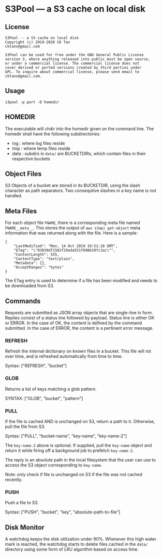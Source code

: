 # S3Pool &mdash; a S3 cache on local disk

## License

    S3Pool -- a S3 cache on local disk
    Copyright (c) 2019-2020 CK Tan
    cktanx@gmail.com
  
    S3Pool can be used for free under the GNU General Public License
    version 3, where anything released into public must be open source,
    or under a commercial license. The commercial license does not
    cover derived or ported versions created by third parties under
    GPL. To inquire about commercial license, please send email to
    cktanx@gmail.com.

## Usage

    s3pool -p port -D homedir

## HOMEDIR

The executable will chdir into the homedir given on the command line. 
The homedir shall have the following subdirectories:

+ log : where log files reside
+ tmp : where temp files reside
+ data : subdirs in `data/` are BUCKETDIRs, which contain files in
their respective buckets


## Object Files

S3 Objects of a bucket are stored in its BUCKETDIR, using the slash
character as path separators. Two consequtive slashes in a key name is
not handled.

## Meta Files

For each object file `FNAME`, there is a corresponding meta file named
`FNAME__meta__`. This stores the output of `aws s3api get-object` meta
information that was returned along with the file. Here is a sample:

    {
        "LastModified": "Mon, 14 Oct 2019 19:51:18 GMT",
        "ETag": "\"83839df1582f29ada551f698b39fc3ac\"",
        "ContentLength": 555,
        "ContentType": "text/plain",
        "Metadata": {},
        "AcceptRanges": "bytes"
    }

The ETag entry is used to determine if a file has been modified and
needs to be downloaded from S3.

## Commands

Requests are submitted as JSON array objects that are single-line in
form.  Replies consist of a status line followed by payload.  Status
line is either OK or ERROR. In the case of OK, the content is defined by
the command submitted. In the case of ERROR, the content is a pertinent
error message.

### REFRESH

Refresh the internal dictionary on known files in a bucket. This file
will rot over time, and is refreshed automatically from time to time.

Syntax: ["REFRESH", "bucket"]


### GLOB

Returns a list of keys matching a glob pattern. 

SYNTAX: ["GLOB", "bucket", "pattern"]


### PULL 

If the file is cached AND is unchanged on S3, return a path to it.
Otherwise, pull the file from S3.

Syntax: ["PULL", "bucket-name", "key-name", "key-name-2"]

The `key-name-2` above is optional. If supplied, pull the `key-name`
object and return it while firing off a background job to prefetch
`key-name-2`.

The reply is an absolute path in the local filesystem that the user
can use to access the S3 object corresponding to `key-name`.

Note: only check if file is unchanged on S3 if the file was not cached
recently.


### PUSH 

Push a file to S3.

Syntax: ["PUSH", "bucket", "key", "absolute-path-to-file"]


## Disk Monitor

A watchdog keeps the disk utilization under 90%. Whenever this high
water mark is reached, the watchdog starts to delete files cached in
the `data/` directory using some form of LRU algorithm based on access
time.

